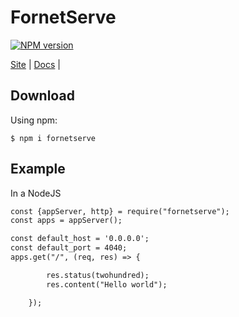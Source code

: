 # FornetServe
[![NPM version][npm-image]][npm-url] 

[Site](https://fornetserve.codehyouka.xyz/) |
[Docs](https://fornetserve.codehyouka.xyz/docs) |

## Download

Using npm:
```shell
$ npm i fornetserve
```


## Example

In a NodeJS
```html
const {appServer, http} = require("fornetserve");
const apps = appServer();

const default_host = '0.0.0.0';
const default_port = 4040;
apps.get("/", (req, res) => {

        res.status(twohundred);
        res.content("Hello world");

    });
```

[npm-url]: https://www.npmjs.com/package/fornetserve
[npm-image]: https://img.shields.io/badge/fornetserve-0.0.1-brightgreen

